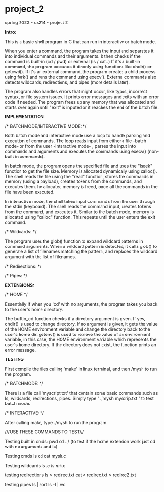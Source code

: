 # project_2
spring 2023 - cs214 - project 2


**Intro:**

This is a basic shell program in C that can run in interactive or batch mode. 

When you enter a command, the program takes the input and separates it into individual commands and their arguments. It then checks if the command is built-in (cd / pwd) or external (ls / cat..)  If it's a built-in command, the program executes it directly using functions like chdir() or getcwd(). If it's an external command, the program creates a child process using fork() and runs the command using execv(). External commands also detects wildcards, redirections, and pipes (more details later).

The program also handles errors that might occur, like typos, incorrect syntax, or file system issues. It prints error messages and exits with an error code if needed. The program frees up any memory that was allocated and starts over again until "exit" is inputed or it reaches the end of the batch file.


**IMPLEMENTATION**

/* BATCHMODE/INTERACTIVE MODE: */

Both batch mode and interactive mode use a loop to handle parsing and execution of commands. The loop reads input from either a file -batch mode- or from the user -interactive mode- , parses the input into commands and arguments and executes the commands using execv() (non-built in commands).

In batch mode, the program opens the specified file and uses the "lseek" function to get the file size. Memory is allocated dynamically using calloc(). The shell reads the file using the "read" function, stores the commands in memory (using a payload), creates tokens from the commands, and executes them. he allocated memory is freed, once all the commands in the file have been executed.

In interactive mode, the shell takes input commands from the user through the stdin (keyboard). The shell reads the command input, creates tokens from the command, and executes it. Similar to the batch mode, memory is allocated using "calloc" function. This repeats until the user enters the exit command.


/* Wildcards: */

The program uses the glob() function to expand wildcard patterns in command arguments. When a wildcard pattern is detected, it calls glob() to generate a list of filenames matching the pattern, and replaces the wildcard argument with the list of filenames.


/* Redirections: */


/* Pipes: */


**EXTENSIONS:**

/* HOME */

Essentially if when you 'cd' with no arguments, the program takes you back to the user's home directory. 

The builtin_cd function checks if a directory argument is given. If yes, chdir() is used to change directory. If no argument is given, it gets the value of the HOME environment variable and change the directory back to the user's home dir. getenv() is used to retrieve the value of an environment variable, in this case, the HOME environment variable which represents the user's home directory. If the directory does not exist, the function prints an error message. 





**TESTING**

First compile the files calling 'make' in linux terminal, and then /mysh to run the program.

/* BATCHMODE: */

There is a file call 'myscript.txt' that contain some basic commands such as ls, wildcards, redirections, pipes. Simply type ' ./mysh myscrip.txt ' to test batch mode.


/* INTERACTIVE: */

After calling make, type ./mysh to run the program.

///USE THESE COMMANDS TO TEST///

Testing built in cmds:
pwd
cd ../     (to test if the home extension work just cd with no arguments and ls)

Testing cmds
ls
cd 
cat mysh.c

Testing wildcards
ls *.c
ls m*h.c

testing redirections
ls > redirec.txt
cat < redirec.txt > redirec2.txt

testing pipes
ls | sort
ls -l | wc






